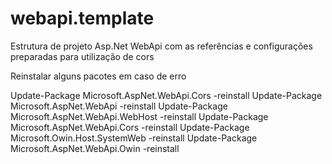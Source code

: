 # webapi.template
Estrutura de projeto Asp.Net WebApi com as referências e configurações preparadas para utilização de cors

Reinstalar alguns pacotes em caso de erro

Update-Package Microsoft.AspNet.WebApi.Cors -reinstall
Update-Package Microsoft.AspNet.WebApi -reinstall
Update-Package Microsoft.AspNet.WebApi.WebHost -reinstall
Update-Package Microsoft.AspNet.WebApi.Cors -reinstall
Update-Package Microsoft.Owin.Host.SystemWeb -reinstall
Update-Package Microsoft.AspNet.WebApi.Owin -reinstall
